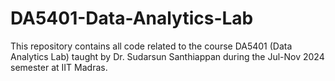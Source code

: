 # DA5401-Data-Analytics-Lab
This repository contains all code related to the course DA5401 (Data Analytics Lab) taught by Dr. Sudarsun Santhiappan during the Jul-Nov 2024 semester at IIT Madras.
